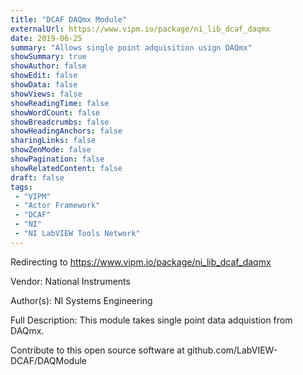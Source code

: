 ```yaml
---
title: "DCAF DAQmx Module"
externalUrl: https://www.vipm.io/package/ni_lib_dcaf_daqmx
date: 2019-06-25
summary: "Allows single point adquisition usign DAQmx"
showSummary: true
showAuthor: false
showEdit: false
showData: false
showViews: false
showReadingTime: false
showWordCount: false
showBreadcrumbs: false
showHeadingAnchors: false
sharingLinks: false
showZenMode: false
showPagination: false
showRelatedContent: false
draft: false
tags:
 - "VIPM"
 - "Actor Framework"
 - "DCAF"
 - "NI"
 - "NI LabVIEW Tools Network"
---
```


Redirecting to https://www.vipm.io/package/ni_lib_dcaf_daqmx

Vendor: National Instruments

Author(s): NI Systems Engineering
 
Full Description:
This module takes single point data adquistion from DAQmx.

Contribute to this open source software at github.com/LabVIEW-DCAF/DAQModule